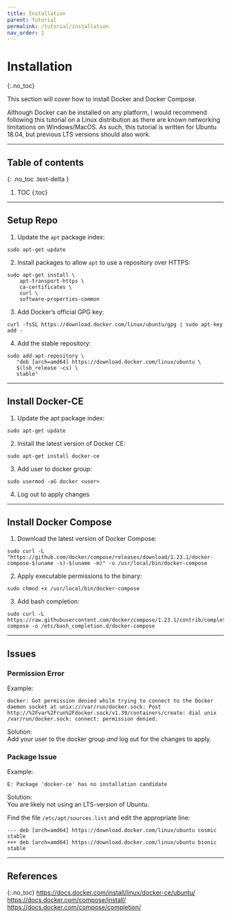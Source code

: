 ```yaml
---
title: Installation
parent: Tutorial
permalink: /tutorial/installation
nav_order: 1
---
```

# Installation
{:.no_toc}

This section will cover how to install Docker and Docker Compose.

Although Docker can be installed on any platform, I would recommend following this tutorial on a Linux distribution as there are known networking limitations on Windows/MacOS. As such, this tutorial is written for Ubuntu 18.04, but previous LTS versions should also work.  

---
## Table of contents
{: .no_toc .text-delta }

1. TOC
{:toc}

---
## Setup Repo
1. Update the `apt` package index:
```
sudo apt-get update
```

2. Install packages to allow `apt` to use a repository over HTTPS:
```
sudo apt-get install \
    apt-transport-https \
    ca-certificates \
    curl \
    software-properties-common
```

3. Add Docker’s official GPG key:
```
curl -fsSL https://download.docker.com/linux/ubuntu/gpg | sudo apt-key add -
```

4. Add the stable repository:
```
sudo add-apt-repository \
   "deb [arch=amd64] https://download.docker.com/linux/ubuntu \
   $(lsb_release -cs) \
   stable"
```

---
## Install Docker-CE
1. Update the apt package index:
```
sudo apt-get update
```

2. Install the latest version of Docker CE:
```
sudo apt-get install docker-ce
```

3. Add user to docker group:
```
sudo usermod -aG docker <user>
```

4. Log out to apply changes

---
## Install Docker Compose
1. Download the latest version of Docker Compose:
```
sudo curl -L "https://github.com/docker/compose/releases/download/1.23.1/docker-compose-$(uname -s)-$(uname -m)" -o /usr/local/bin/docker-compose
```

2. Apply executable permissions to the binary:
```
sudo chmod +x /usr/local/bin/docker-compose
```

3. Add bash completion:
```
sudo curl -L https://raw.githubusercontent.com/docker/compose/1.23.1/contrib/completion/bash/docker-compose -o /etc/bash_completion.d/docker-compose
```

---
## Issues

### Permission Error
Example:  
```
docker: Got permission denied while trying to connect to the Docker daemon socket at unix:///var/run/docker.sock: Post http://%2Fvar%2Frun%2Fdocker.sock/v1.39/containers/create: dial unix /var/run/docker.sock: connect: permission denied.
```
Solution:  
Add your user to the docker group _and_ log out for the changes to apply.

### Package Issue
Example:  
```
E: Package 'docker-ce' has no installation candidate
```
Solution:  
You are likely not using an LTS-version of Ubuntu.  

Find the file `/etc/apt/sources.list` and edit the appropriate line:  
```
--- deb [arch=amd64] https://download.docker.com/linux/ubuntu cosmic stable
+++ deb [arch=amd64] https://download.docker.com/linux/ubuntu bionic stable
```

---
## References
{:.no_toc}
<https://docs.docker.com/install/linux/docker-ce/ubuntu/>  
<https://docs.docker.com/compose/install/>  
<https://docs.docker.com/compose/completion/>  
